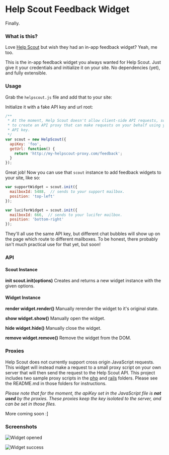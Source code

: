 # Help Scout Feedback Widget

Finally.

### What is this?

Love [Help Scout](http://www.helpscout.net/) but wish they had an in-app feedback widget? Yeah, me too.

This is the in-app feedback widget you always wanted for Help Scout. Just give it your credentials and initialize it on your site. No dependencies (yet), and fully extensible.

### Usage

Grab the `helpscout.js` file and add that to your site:

  <script src="./helpscout.js"></script>

Initialize it with a fake API key and url root:

```javascript
/**
 * At the moment, Help Scout doesn't allow client-side API requests, so you'll need
 * to create an API proxy that can make requests on your behalf using your private
 * API key.
 */
var scout = new HelpScout({
  apiKey: 'foo',
  getUrl: function() {
    return 'http://my-helpscout-proxy.com/feedback';
  }
});
```

Great job! Now you can use that `scout` instance to add feedback widgets to your site, like so:

```javascript
var supportWidget = scout.init({
  mailboxId: 5488,  // sends to your support mailbox.
  position: 'top-left'
});

var luciferWidget = scout.init({
  mailboxId: 666,  // sends to your lucifer mailbox.
  position: 'bottom-right'
});
```

They'll all use the same API key, but different chat bubbles will show up on the page which route to different mailboxes. To be honest, there probably isn't much practical use for that yet, but soon!

### API

#### Scout Instance
**init  scout.init(options)**
Creates and returns a new widget instance with the given options.

#### Widget Instance
**render  widget.render()**
Manually rerender the widget to it's original state.

**show  widget.show()**
Manually open the widget.

**hide  widget.hide()**
Manually close the widget.

**remove  widget.remove()**
Remove the widget from the DOM.

### Proxies

Help Scout does not currently support cross origin JavaScript requests. This widget will instead make a request to a small proxy script on your own server that will then send the request to the Help Scout API. This project includes two sample proxy scripts in the [php][php] and [rails][rails] folders. Please see the README.md in those folders for instructions.

_Please note that for the moment, the apiKey set in the JavaScript file is **not used** by the proxies. These proxies keep the key isolated to the server, and can be set in those files._


More coming soon :]


### Screenshots

![Widget opened](https://dl.dropbox.com/s/czxn3dtxrl68wwk/help%20scout%20widget%20front.png)

![Widget success](https://dl.dropboxusercontent.com/s/smci4bi1bb5un7b/help%20scout%20widget%20back.png)


[php]: https://github.com/appcues/help-scout-widget/tree/master/proxies/php
[rails]: https://github.com/appcues/help-scout-widget/tree/master/proxies/rails
